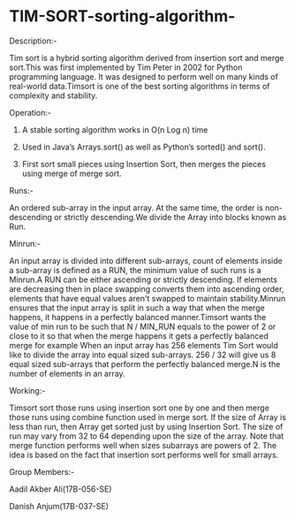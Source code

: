 # TIM-SORT-sorting-algorithm-
Description:-

Tim sort is a hybrid sorting algorithm derived from insertion sort and merge sort.This was first implemented by Tim Peter in 2002 for Python programming language. It was designed to perform well on many kinds of real-world data.Timsort is one of the best sorting algorithms in terms of complexity and stability.

Operation:-

1) A stable sorting algorithm works in O(n Log n) time

2) Used in Java’s Arrays.sort() as well as Python’s sorted() and sort().

3) First sort small pieces using Insertion Sort, then merges the pieces using merge of merge sort.

Runs:-

An ordered sub-array in the input array. At the same time, the order is non-descending or strictly descending.We divide the Array into blocks known as Run.

Minrun:-

An input array is divided into different sub-arrays, count of elements inside a sub-array is defined as a RUN, the minimum value of such runs is a Minrun.A RUN can be either ascending or strictly descending. If elements are decreasing then in place swapping converts them into ascending order, elements that have equal values aren't swapped to maintain stability.Minrun ensures that the input array is split in such a way that when the merge happens, it happens in a perfectly balanced manner.Timsort wants the value of min run to be such that N / MIN_RUN equals to the power of 2 or close to it so that when the merge happens it gets a perfectly balanced merge for example When an input array has 256 elements Tim Sort would like to divide the array into equal sized sub-arrays. 256 / 32 will give us 8 equal sized sub-arrays that perform the perfectly balanced merge.N is the number of elements in an array.

Working:-

Timsort sort those runs using insertion sort one by one and then merge those runs using combine function used in merge sort. If the size of Array is less than run, then Array get sorted just by using Insertion Sort. The size of run may vary from 32 to 64 depending upon the size of the array. Note that merge function performs well when sizes subarrays are powers of 2. The idea is based on the fact that insertion sort performs well for small arrays.

Group Members:-

Aadil Akber Ali(17B-056-SE)

Danish Anjum(17B-037-SE)
